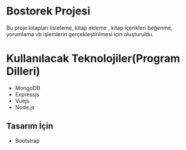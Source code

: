 # Bostorek Projesi
Bu proje kitapları listeleme, kitap ekleme , kitap içerikleri beğenme, yorumlama vb işlemlerin gerçekleştirilmesi için oluşturuldu.
# Kullanılacak Teknolojiler(Program Dilleri)
- MongoDB
- Expressjs
- Vuejs
- Node.js
## Tasarım İçin
- Bootstrap


